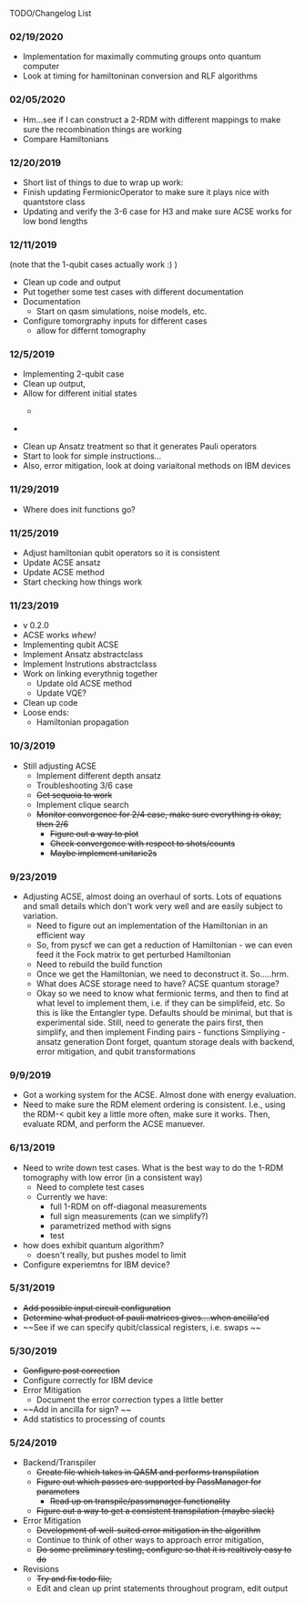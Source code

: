 TODO/Changelog List

### 02/19/2020
* Implementation for maximally commuting groups onto quantum computer
* Look at timing for hamiltoninan conversion and RLF algorithms

### 02/05/2020
* Hm...see if I can construct a 2-RDM with different mappings to make sure the
  recombination things are working
* Compare Hamiltonians

### 12/20/2019 
* Short list of things to due to wrap up work:
* Finish updating FermionicOperator to make sure it plays nice with quantstore 
  class
* Updating and verify the 3-6 case for H3 and make sure ACSE works for low bond
  lengths

### 12/11/2019 
(note that the 1-qubit cases actually work :) )
* Clean up code and output
* Put together some test cases with different documentation
* Documentation
    * Start on qasm simulations, noise models, etc.
* Configure tomorgraphy inputs for different cases
    * allow for differnt tomography 

### 12/5/2019

* Implementing 2-qubit case
* Clean up output, 
* Allow for different initial states
    * ~~~Understanding paths, plotting trajectories~~~
* ~~~Find some model Hamiltonians~~~
* Clean up Ansatz treatment so that it generates Pauli operators
* Start to look for simple instructions...
* Also, error mitigation, look at doing variaitonal methods on IBM devices

### 11/29/2019 

* Where does init functions go? 

### 11/25/2019

* Adjust hamiltonian qubit operators so it is consistent
* Update ACSE ansatz
* Update ACSE method
* Start checking how things work 

### 11/23/2019 

* v 0.2.0
* ACSE works *whew!* 
* Implementing qubit ACSE 
* Implement Ansatz abstractclass
* Implement Instrutions abstractclass
* Work on linking everythnig together 
    * Update old ACSE method
    * Update VQE? 
* Clean up code
* Loose ends: 
    * Hamiltonian propagation


### 10/3/2019

* Still adjusting ACSE
    * Implement different depth ansatz 
    * Troubleshooting 3/6 case
    * ~~Get sequoia to work~~
    * Implement clique search
    * ~~Monitor convergence for 2/4 case, make sure everything is okay, then 2/6~~
        * ~~Figure out a way to plot~~
        * ~~Check convergence with respect to shots/counts~~
        * ~~Maybe implement unitarie2s~~



### 9/23/2019 

* Adjusting ACSE, almost doing an overhaul of sorts. Lots of equations and small
  details which don't work very well and are easily subject to variation. 
    * Need to figure out an implementation of the Hamiltonian in an efficient
      way
    * So, from pyscf we can get a reduction of Hamiltonian - we can even feed it
      the Fock matrix to get perturbed Hamiltonian
    * Need to rebuild the build function
    * Once we get the Hamiltonian, we need to deconstruct it. So.....hrm. 
    * What does ACSE storage need to have? ACSE quantum storage? 
    * Okay so we need to know what fermionic terms, and then to find at what
      level to implement them, i.e. if they can be simplifeid, etc. 
      So this is like the Entangler type. Defaults should be minimal, but that
      is experimental side. 
      Still, need to generate the pairs first, then simplify, and then implement
      Finding pairs - functions
      Simpliying - ansatz generation
      Dont forget, quantum storage deals with backend, error mitigation, and
      qubit transformations

### 9/9/2019

* Got a working system for the ACSE. Almost done with energy evaluation. 
* Need to make sure the RDM element ordering is consistent. I.e., using the
  RDM-< qubit key a little more often, make sure it works. Then, evaluate RDM,
  and perform the ACSE manuever. 

### 6/13/2019

* Need to write down test cases. What is the best way to do the 1-RDM tomography
  with low error (in a consistent way) 
    * Need to complete test cases
    * Currently we have:
        * full 1-RDM on off-diagonal measurements
        * full sign measurements (can we simplify?)
        * parametrized method with signs
        * test 
* how does exhibit quantum algorithm?
    * doesn't really, but pushes model to limit 
* Configure experiemtns for IBM device? 

### 5/31/2019

* ~~Add possible input circuit configuration~~
* ~~Determine what product of pauli matrices gives....when ancilla'ed~~
* ~~See if we can specify qubit/classical registers, i.e. swaps  ~~

### 5/30/2019

* ~~Configure post correction~~
* Configure correctly for IBM device
* Error Mitigation
    * Document the error correction types a little better
* ~~Add in ancilla for sign? ~~
* Add statistics to processing of counts

### 5/24/2019

* Backend/Transpiler
    * ~~Create file which takes in QASM and performs transpilation~~
    * ~~Figure out which passes are supported by PassManager for parameters~~
        * ~~Read up on transpile/passmanager functionality~~
    * ~~Figure out a way to get a consistent transpilation (maybe slack)~~
* Error Mitigation
    * ~~Development of well-suited error mitigation in the algorithm~~
    * Continue to think of other ways to approach error mitigation, 
    * ~~Do some preliminary testing, configure so that it is realtively easy to do~~
* Revisions
    * ~~Try and fix todo file,~~
    * Edit and clean up print statements throughout program, edit output
